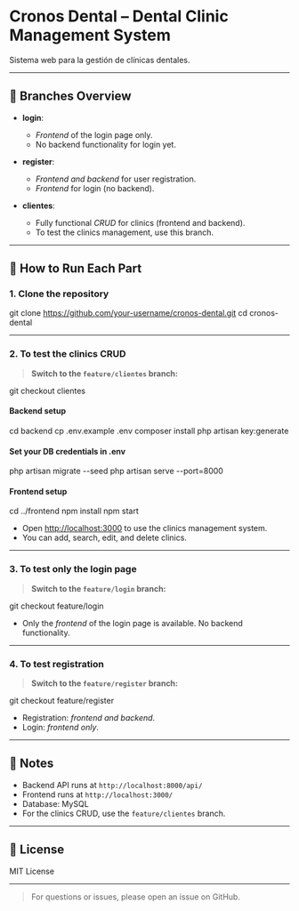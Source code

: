 # Cronos Dental – Dental Clinic Management System

Sistema web para la gestión de clínicas dentales.

---

## 📂 Branches Overview

- **login**:  
  - *Frontend* of the login page only.  
  - No backend functionality for login yet.

- **register**:  
  - *Frontend and backend* for user registration.
  - *Frontend* for login (no backend).

- **clientes**:  
  - Fully functional *CRUD* for clinics (frontend and backend).
  - To test the clinics management, use this branch.

---

## 🚀 How to Run Each Part

### 1. **Clone the repository**

git clone https://github.com/your-username/cronos-dental.git
cd cronos-dental

---


### 2. **To test the clinics CRUD**
> **Switch to the `feature/clientes` branch:**


git checkout clientes

#### **Backend setup**

cd backend
cp .env.example .env
composer install
php artisan key:generate

#### **Set your DB credentials in .env**

php artisan migrate --seed
php artisan serve --port=8000

#### **Frontend setup**

cd ../frontend
npm install
npm start

- Open [http://localhost:3000](http://localhost:3000) to use the clinics management system.
- You can add, search, edit, and delete clinics.

---

### 3. **To test only the login page**
> **Switch to the `feature/login` branch:**


git checkout feature/login

- Only the *frontend* of the login page is available. No backend functionality.

---

### 4. **To test registration**
> **Switch to the `feature/register` branch:**

git checkout feature/register
- Registration: *frontend and backend*.
- Login: *frontend only*.

---

## 📝 Notes

- Backend API runs at `http://localhost:8000/api/`
- Frontend runs at `http://localhost:3000/`
- Database: MySQL
- For the clinics CRUD, use the `feature/clientes` branch.

---

## 📄 License

MIT License

---

> For questions or issues, please open an issue on GitHub.

